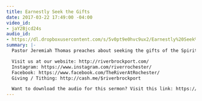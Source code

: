 ```yaml
---
title: Earnestly Seek the Gifts
date: 2017-03-22 17:49:00 -04:00
video_id:
- jaY2Bjcd24s
audio_id:
- https://dl.dropboxusercontent.com/s/5v0pt9e0hvc9ux2/Earnestly%20Seek%20The%20Gifts.mp3?dl=0
summary: |-
  Pastor Jeremiah Thomas preaches about seeking the gifts of the Spirit, and how to properly seek the best gifts.

  Visit us at our website: http://riverbrockport.com/
  Instagram: https://www.instagram.com/riverrochester/
  Facebook: https://www.facebook.com/TheRiverAtRochester/
  Giving / Tithing: http://cash.me/$riverbrockport

  Want to download the audio for this sermon? Visit this link: https://riverbrockport.com/sermons/earnestly-seek-the-gifts.html and follow the instructions
---
```


